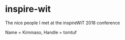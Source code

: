 # inspire-wit
The nice people I met at the inspireWiT 2018 conference

Name = Kimmaso, Handle = tomtuf
